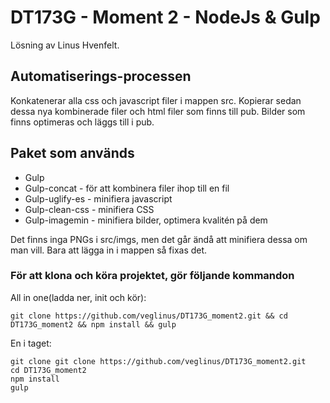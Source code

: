 # DT173G - Moment 2 - NodeJs & Gulp

Lösning av Linus Hvenfelt.

## Automatiserings-processen

Konkatenerar alla css och javascript filer i mappen src. Kopierar sedan dessa nya kombinerade filer och html filer som finns till pub. Bilder som finns optimeras och läggs till i pub.

## Paket som används

* Gulp
* Gulp-concat - för att kombinera filer ihop till en fil
* Gulp-uglify-es - minifiera javascript
* Gulp-clean-css - minifiera CSS
* Gulp-imagemin - minifiera bilder, optimera kvalitén på dem

Det finns inga PNGs i src/imgs, men det går ändå att minifiera dessa om man vill. Bara att lägga in i mappen så fixas det.

### För att klona och köra projektet, gör följande kommandon

All in one(ladda ner, init och kör):

```
git clone https://github.com/veglinus/DT173G_moment2.git && cd DT173G_moment2 && npm install && gulp
```

En i taget:

```
git clone git clone https://github.com/veglinus/DT173G_moment2.git
cd DT173G_moment2
npm install
gulp
```
